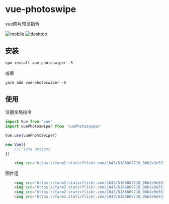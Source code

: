 # vue-photoswipe
vue照片预览指令

![mobile](https://github.com/river-lee/vue-photoswiper/blob/master/screenshot/mobile.png)
![desktop](https://github.com/river-lee/vue-photoswiper/blob/master/screenshot/desktop.png)

## 安装
```js
npm install vue-photoswiper -S
```
或者
```
yarm add vue-photoswiper -S
```


## 使用

注册全局指令
```js
import Vue from 'vue'
import vuePhotoswiper from 'vuePhotoswiper'

Vue.use(vuePhotoswiper)

new Vue({
	/// some options
})

```

```html
	<img src="https://farm2.staticflickr.com/1043/5186867718_06b2e9e551_b.jpg" alt="" v-preview="1" style="width:200px">
```

图片组
```html
	<img src="https://farm2.staticflickr.com/1043/5186867718_06b2e9e551_b.jpg" alt="" v-preview="1" style="width:200px">
	<img src="https://farm2.staticflickr.com/1043/5186867718_06b2e9e551_b.jpg" alt="" v-preview="1" style="width:200px">
	<img src="https://farm2.staticflickr.com/1043/5186867718_06b2e9e551_b.jpg" alt="" v-preview="2" style="width:200px">
	<img src="https://farm2.staticflickr.com/1043/5186867718_06b2e9e551_b.jpg" alt="" v-preview="2" style="width:200px">
```